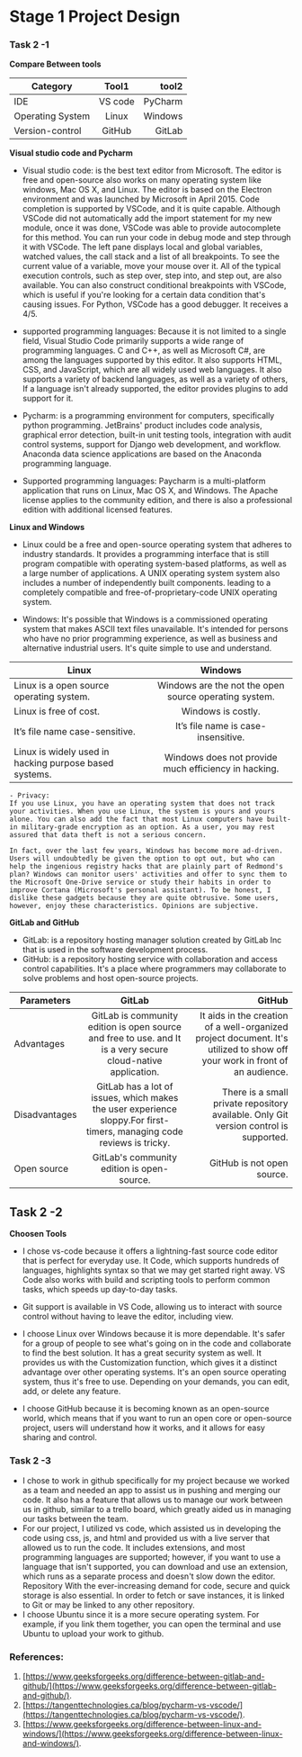 # Stage 1 Project Design 

### Task 2 -1
**Compare Between tools**

|Category  |     Tool1     |  tool2 |
|----------|:-------------:|------:|
| IDE	   |  VS code  | PyCharm|
|Operating System | Linux   |  Windows |
|Version-control |GitHub    | GitLab  |

**Visual studio code and Pycharm**

* Visual studio code: is the best text editor from Microsoft. The editor is free and open-source also works on many operating system like windows, Mac OS  X, and Linux. The editor is based on the Electron environment and was launched by Microsoft in April 2015.
Code completion is supported by VSCode, and it is quite capable. Although VSCode did not automatically add the import statement for my new module, once it was done, VSCode was able to provide autocomplete for this method. You can run your code in debug mode and step through it with VSCode. The left pane displays local and global variables, watched values, the call stack and a list of all breakpoints. To see the current value of a variable, move your mouse over it. All of the typical execution controls, such as step over, step into, and step out, are also available. You can also construct conditional breakpoints with VSCode, which is useful if you're looking for a certain data condition that's causing issues. For Python, VSCode has a good debugger. It receives a 4/5. 

- supported programming languages: Because it is not limited to a single field, Visual Studio Code primarily supports a wide range of programming languages. C and C++, as well as Microsoft C#, are among the languages supported by this editor. It also supports HTML, CSS, and JavaScript, which are all widely used web languages. It also supports a variety of backend languages, as well as a variety of others, If a language isn't already supported, the editor provides plugins to add support for it.

* Pycharm: is a programming environment for computers, specifically python programming. JetBrains' product includes code analysis, graphical error detection, built-in unit testing tools, integration with audit control systems, support for Django web development, and workflow. Anaconda data science applications are based on the Anaconda programming language.

- Supported programming languages: Paycharm is a multi-platform application that runs on Linux, Mac OS X, and Windows. The Apache license applies to the community edition, and there is also a professional edition with additional licensed features. 

**Linux and Windows**

* Linux could be a free and open-source operating system that adheres to industry standards. It provides a programming interface that is still program compatible with operating system-based platforms, as well as a large number of applications. A UNIX operating system system also includes a number of independently built components. leading to a completely compatible and free-of-proprietary-code UNIX operating system. 

* Windows: It's possible that Windows is a commissioned operating system that makes ASCII text files unavailable. It's intended for persons who have no prior programming experience, as well as business and alternative industrial users. It's quite simple to use and understand. 

|Linux  |  Windows    | 
|----------|:-------------:|
|Linux is a open source operating system. | Windows are the not the open source operating system. | 
|Linux is free of cost.      |    Windows is costly.           |   
|It’s file name case-sensitive.|    It’s file name is case-insensitive. | 
|Linux is widely used in hacking purpose based systems.|  Windows does not provide much efficiency in hacking.|


```
- Privacy: 
If you use Linux, you have an operating system that does not track your activities. When you use Linux, the system is yours and yours alone. You can also add the fact that most Linux computers have built-in military-grade encryption as an option. As a user, you may rest assured that data theft is not a serious concern.

In fact, over the last few years, Windows has become more ad-driven. Users will undoubtedly be given the option to opt out, but who can help the ingenious registry hacks that are plainly part of Redmond's plan? Windows can monitor users' activities and offer to sync them to the Microsoft One-Drive service or study their habits in order to improve Cortana (Microsoft's personal assistant). To be honest, I dislike these gadgets because they are quite obtrusive. Some users, however, enjoy these characteristics. Opinions are subjective.
``` 

**GitLab and GitHub**

* GitLab: is a repository hosting manager solution created by GitLab Inc that is used in the software development process. 
* GitHub: is a repository hosting service with collaboration and access control capabilities. It's a place where programmers may collaborate to solve problems and host open-source projects.

|Parameters |   GitLab   |GitHub |
|----------|:-------------:|------:|
|Advantages	|GitLab is community edition is open source and free to use. and It is a very secure cloud-native application.  |It aids in the creation of a well-organized project document. It's utilized to show off your work in front of an audience.|
|Disadvantages |GitLab has a lot of issues, which makes the user experience sloppy.For first-timers, managing code reviews is tricky.|There is a small private repository available. Only Git version control is supported. |
|Open source |GitLab's community edition is open-source.|GitHub is not open source.|

## Task 2 -2 
**Choosen Tools**
* I chose vs-code because it offers a lightning-fast source code editor that is perfect for everyday use. It Code, which supports hundreds of languages, highlights syntax so that we may get started right away. VS Code also works with build and scripting tools to perform common tasks, which speeds up day-to-day tasks. 
- Git support is available in VS Code, allowing us to interact with source control without having to leave the editor, including view.

* I choose Linux over Windows because it is more dependable. It's safer for a group of people to see what's going on in the code and collaborate to find the best solution. It has a great security system as well. It provides us with the Customization function, which gives it a distinct advantage over other operating systems. It's an open source operating system, thus it's free to use. Depending on your demands, you can edit, add, or delete any feature. 

* I choose GitHub because it is becoming known as an open-source world, which means that if you want to run an open core or open-source project, users will understand how it works, and it allows for easy sharing and control.

### Task 2 -3

- I chose to work in github specifically for my project because we worked as a team and needed an app to assist us in pushing and merging our code. It also has a feature that allows us to manage our work between us in github, similar to a trello board, which greatly aided us in managing our tasks between the team.
- For our project, I utilized vs code, which assisted us in developing the code using css, js, and html and provided us with a live server that allowed us to run the code. It includes extensions, and most programming languages are supported; however, if you want to use a language that isn't supported, you can download and use an extension, which runs as a separate process and doesn't slow down the editor. Repository With the ever-increasing demand for code, secure and quick storage is also essential. In order to fetch or save instances, it is linked to Git or may be linked to any other repository.
- I choose Ubuntu since it is a more secure operating system. For example, if you link them together, you can open the terminal and use Ubuntu to upload your work to github.

### References:
1. [https://www.geeksforgeeks.org/difference-between-gitlab-and-github/](https://www.geeksforgeeks.org/difference-between-gitlab-and-github/).
2. [https://tangenttechnologies.ca/blog/pycharm-vs-vscode/](https://tangenttechnologies.ca/blog/pycharm-vs-vscode/).
3. [https://www.geeksforgeeks.org/difference-between-linux-and-windows/](https://www.geeksforgeeks.org/difference-between-linux-and-windows/).